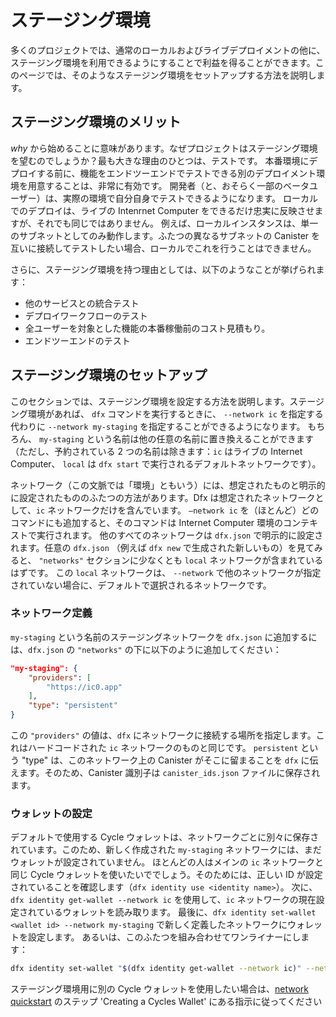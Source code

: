 # ステージング環境

多くのプロジェクトでは、通常のローカルおよびライブデプロイメントの他に、ステージング環境を利用できるようにすることで利益を得ることができます。このページでは、そのようなステージング環境をセットアップする方法を説明します。

## ステージング環境のメリット

_why_ から始めることに意味があります。なぜプロジェクトはステージング環境を望むのでしょうか？最も大きな理由のひとつは、テストです。
本番環境にデプロイする前に、機能をエンドツーエンドでテストできる別のデプロイメント環境を用意することは、非常に有効です。
開発者（と、おそらく一部のベータユーザー）は、実際の環境で自分自身でテストできるようになります。
ローカルでのデプロイは、ライブの Intenrnet Computer をできるだけ忠実に反映させますが、それでも同じではありません。
例えば、ローカルインスタンスは、単一のサブネットとしてのみ動作します。ふたつの異なるサブネットの Canister を互いに接続してテストしたい場合、ローカルでこれを行うことはできません。

さらに、ステージング環境を持つ理由としては、以下のようなことが挙げられます：
- 他のサービスとの統合テスト
- デプロイワークフローのテスト
- 全ユーザーを対象とした機能の本番稼働前のコスト見積もり。
- エンドツーエンドのテスト

## ステージング環境のセットアップ

このセクションでは、ステージング環境を設定する方法を説明します。ステージング環境があれば、 `dfx` コマンドを実行するときに、 `--network ic` を指定する代わりに `--network my-staging` を指定することができるようになります。
もちろん、 `my-staging` という名前は他の任意の名前に置き換えることができます（ただし、予約されている 2 つの名前は除きます：`ic` はライブの Internet Computer、 `local` は `dfx start` で実行されるデフォルトネットワークです）。

ネットワーク（この文脈では「環境」ともいう）には、想定されたものと明示的に設定されたもののふたつの方法があります。Dfx は想定されたネットワークとして、`ic` ネットワークだけを含んでいます。
`—network ic` を（ほとんど）どのコマンドにも追加すると、そのコマンドは Internet Computer 環境のコンテキストで実行されます。
他のすべてのネットワークは `dfx.json` で明示的に設定されます。任意の `dfx.json` （例えば `dfx new` で生成された新しいもの）を見てみると、 `"networks"` セクションに少なくとも `local` ネットワークが含まれているはずです。
この `local` ネットワークは、 `--network` で他のネットワークが指定されていない場合に、デフォルトで選択されるネットワークです。

### ネットワーク定義

`my-staging` という名前のステージングネットワークを `dfx.json` に追加するには、`dfx.json` の `"networks"` の下に以下のように追加してください：

``` json
"my-staging": {
    "providers": [
        "https://ic0.app"
    ],
    "type": "persistent"
}
```

この `"providers"` の値は、`dfx` にネットワークに接続する場所を指定します。これはハードコードされた `ic` ネットワークのものと同じです。
`persistent` という "type" は、このネットワーク上の Canister がそこに留まることを `dfx` に伝えます。そのため、Canister 識別子は `canister_ids.json` ファイルに保存されます。

### ウォレットの設定

デフォルトで使用する Cycle ウォレットは、ネットワークごとに別々に保存されています。このため、新しく作成された `my-staging` ネットワークには、まだウォレットが設定されていません。
ほとんどの人はメインの `ic` ネットワークと同じ Cycle ウォレットを使いたいででしょう。そのためには、正しい ID が設定されていることを確認します（`dfx identity use <identity name>`）。
次に、`dfx identity get-wallet --network ic` を使用して、`ic` ネットワークの現在設定されているウォレットを読み取ります。
最後に、`dfx identity set-wallet <wallet id> --network my-staging` で新しく定義したネットワークにウォレットを設定します。
あるいは、このふたつを組み合わせてワンライナーにします：

``` bash
dfx identity set-wallet "$(dfx identity get-wallet --network ic)" --network my-staging
```

ステージング環境用に別の Cycle ウォレットを使用したい場合は、[network quickstart](../quickstart/network-quickstart.md) のステップ 'Creating a Cycles Wallet' にある指示に従ってください

<!--
# Staging Environment

Many projects can benefit from having a staging environment available besides the usual local and live deployments. This page explains how to set up such a staging environment.

## Benefits of a staging environment

It makes sense to start with the _why_. Why would a project want a staing environment? One of the biggest reasons is testing.
Having a separate deployment environment available where features can be end-to-end tested before they get deployed to the production environment is very helpful.
It allows developers (and maybe some beta users) to try things for themselves in a real environment.
While local deployments mirror the live Intenrnet Computer as closely as possible, it is still not the same.
For example, the local instance only runs as a single subnet. If you want to test canisters of two different subnets connecting to each other, you cannot do this locally.

Some more reasons for having a staging environment are:
- Testing integration with other services.
- Testing deployment workflows.
- Estimating costs before setting a feature live for all users.
- End-to-end testing.

## Setting up a staging environment

This section shows how to configure a staging environment. With a working staging environment it is possible to run any `dfx` command that would otherwise take `--network ic` with `--network my-staging` instead.
Of course, the name `my-staging` can be replaced with any other name (except the two reserved ones: `ic`, the built in live Internet Computer and `local`, the implicit default network that runs with `dfx start`).

Networks (or also 'environments' in this context) are defined in two ways: assumed and explicitly configured. Dfx only contains one network as an assumed network: the `ic` network.
If you add `--network ic` to (almost) any command, it will run in the context of the live Internet Computer environment.
All other networks are explicitly configured in `dfx.json`. Looking at any random `dfx.json` (e.g. a fresh one generated with `dfx new`), the `"networks"` section should contain at least the `local` network.
The `local` network is the network that gets chosen by default if no other network is specified with `--network`.

### Network definition

To add a staging network named `my-staging` to `dfx.json`, add this under `"networks"` in your `dfx.json`:

``` json
"my-staging": {
    "providers": [
        "https://ic0.app"
    ],
    "type": "persistent"
}
```

This value for `"providers"` tells `dfx` where to connect to the network. It is identical to the one in the hard-coded `ic` network.
The type `persistent` tells `dfx` that the canisters on this network will stay there. Because of that, the canister identifiers will be saved in the `canister_ids.json` file.

### Configuring a wallet

Which cycles wallet to use by default is stored separately for every network. Because of this, the newly created `my-staging` network has no wallet configured yet.
Most people will just want to use the same cycles wallet as on the main `ic` network. To do so, make sure the correct identity is set (`dfx identity use <identity name>`).
Then, read the `ic` network's currently configured wallet using `dfx identity get-wallet --network ic`.
Finally, set the wallet for the newly defined network with `dfx identity set-wallet <wallet id> --network my-staging`.
Or, combining the two into a one-liner:

``` bash
dfx identity set-wallet "$(dfx identity get-wallet --network ic)" --network my-staging
```

If you prefer to use a separate cycles wallet for the staging environment, follow the instructions in the step 'Creating a Cycles Wallet' in the [network quickstart](../quickstart/network-quickstart.md).

-->
